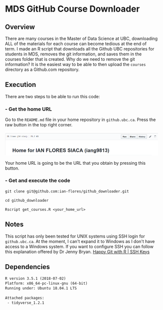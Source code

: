 # MDS GitHub Course Downloader

## Overview

There are many courses in the Master of Data Science at UBC, downloading ALL of the materials for each course can become tedious at the end of term. I made an R script that downloads all the Github UBC repositories for students in MDS, removes the git information, and saves them in the courses folder that is created. Why do we need to remove the git information? It is the easiest way to be able to then upload the `courses` directory as a Github.com repository. 

## Execution 

There are two steps to be able to run this code: 

### - Get the home URL

Go to the `README.md` file in your home repository in `github.ubc.ca`. Press the raw button in the top right corner. 

![](readme_images/home_first.png)

Your home URL is going to be the URL that you obtain by pressing this button. 

### - Get and execute the code

```
git clone git@github.com:ian-flores/github_downloader.git
```

```
cd github_downloader
```

```
Rscript get_courses.R <your_home_url>
```
## Notes

This script has only been tested for UNIX systems using SSH login for `github.ubc.ca`. At the moment, I can't expand it to Windows as I don't have access to a Windows system. If you want to configure SSH you can follow this explanation offered by Dr Jenny Bryan. [Happy Git with R | SSH Keys](http://happygitwithr.com/ssh-keys.html)

## Dependencies

```
R version 3.5.1 (2018-07-02)
Platform: x86_64-pc-linux-gnu (64-bit)
Running under: Ubuntu 18.04.1 LTS

Attached packages:
 - tidyverse_1.2.1
```
